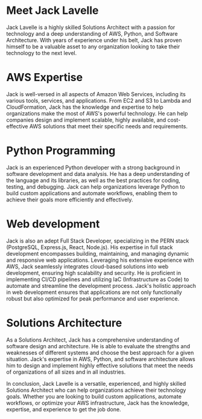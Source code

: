 # Meet Jack Lavelle

Jack Lavelle is a highly skilled Solutions Architect with a passion for technology and a deep understanding of AWS, Python, and Software Architecture. With years of experience under his belt, Jack has proven himself to be a valuable asset to any organization looking to take their technology to the next level.

# AWS Expertise

Jack is well-versed in all aspects of Amazon Web Services, including its various tools, services, and applications. From EC2 and S3 to Lambda and CloudFormation, Jack has the knowledge and expertise to help organizations make the most of AWS's powerful technology. He can help companies design and implement scalable, highly available, and cost-effective AWS solutions that meet their specific needs and requirements.

# Python Programming

Jack is an experienced Python developer with a strong background in software development and data analysis. He has a deep understanding of the language and its libraries, as well as the best practices for coding, testing, and debugging. Jack can help organizations leverage Python to build custom applications and automate workflows, enabling them to achieve their goals more efficiently and effectively.

# Web development

Jack is also an adept Full Stack Developer, specializing in the PERN stack (PostgreSQL, Express.js, React, Node.js). His expertise in full stack development encompasses building, maintaining, and managing dynamic and responsive web applications. Leveraging his extensive experience with AWS, Jack seamlessly integrates cloud-based solutions into web development, ensuring high scalability and security. He is proficient in implementing CI/CD pipelines and utilizing IaC (Infrastructure as Code) to automate and streamline the development process. Jack's holistic approach in web development ensures that applications are not only functionally robust but also optimized for peak performance and user experience.

# Solutions Architecture

As a Solutions Architect, Jack has a comprehensive understanding of software design and architecture. He is able to evaluate the strengths and weaknesses of different systems and choose the best approach for a given situation. Jack's expertise in AWS, Python, and software architecture allows him to design and implement highly effective solutions that meet the needs of organizations of all sizes and in all industries.

In conclusion, Jack Lavelle is a versatile, experienced, and highly skilled Solutions Architect who can help organizations achieve their technology goals. Whether you are looking to build custom applications, automate workflows, or optimize your AWS infrastructure, Jack has the knowledge, expertise, and experience to get the job done.
